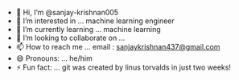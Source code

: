- 👋 Hi, I’m @sanjay-krishnan005
- 👀 I’m interested in ... machine learning engineer 
- 🌱 I’m currently learning ... machine learning 
- 💞️ I’m looking to collaborate on ...
- 📫 How to reach me ... email : sanjaykrishnan437@gmail.com
- 😄 Pronouns: ... he/him
- ⚡ Fun fact: ... git was created by linus torvalds in just two weeks!

<!---
sanjay-krishnan005/sanjay-krishnan005 is a ✨ special ✨ repository because its `README.md` (this file) appears on your GitHub profile.
You can click the Preview link to take a look at your changes.
--->
